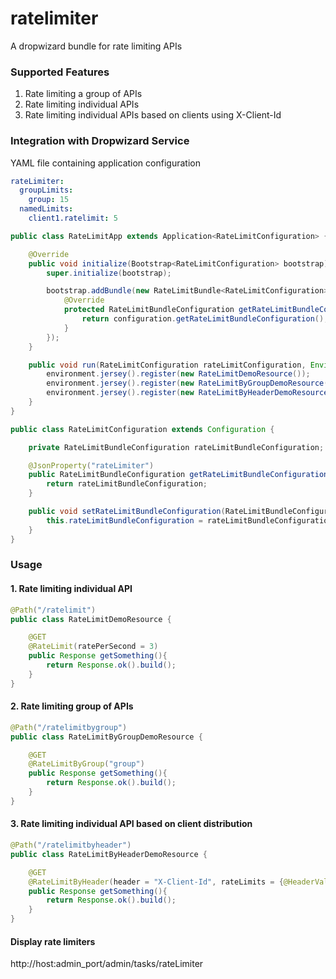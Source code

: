 # ratelimiter
A dropwizard bundle for rate limiting APIs

### Supported Features
1. Rate limiting a group of APIs
2. Rate limiting individual APIs
3. Rate limiting individual APIs based on clients using X-Client-Id

### Integration with Dropwizard Service

YAML file containing application configuration
```yaml
rateLimiter:
  groupLimits:
    group: 15
  namedLimits:
    client1.ratelimit: 5
```

```java
public class RateLimitApp extends Application<RateLimitConfiguration> {

    @Override
    public void initialize(Bootstrap<RateLimitConfiguration> bootstrap) {
        super.initialize(bootstrap);

        bootstrap.addBundle(new RateLimitBundle<RateLimitConfiguration>() {
            @Override
            protected RateLimitBundleConfiguration getRateLimitBundleConfiguration(RateLimitConfiguration configuration) {
                return configuration.getRateLimitBundleConfiguration();
            }
        });
    }

    public void run(RateLimitConfiguration rateLimitConfiguration, Environment environment) throws Exception {
        environment.jersey().register(new RateLimitDemoResource());
        environment.jersey().register(new RateLimitByGroupDemoResource());
        environment.jersey().register(new RateLimitByHeaderDemoResource());
    }
}
```

```java
public class RateLimitConfiguration extends Configuration {

    private RateLimitBundleConfiguration rateLimitBundleConfiguration;

    @JsonProperty("rateLimiter")
    public RateLimitBundleConfiguration getRateLimitBundleConfiguration() {
        return rateLimitBundleConfiguration;
    }

    public void setRateLimitBundleConfiguration(RateLimitBundleConfiguration rateLimitBundleConfiguration) {
        this.rateLimitBundleConfiguration = rateLimitBundleConfiguration;
    }
}
```

### Usage

#### 1. Rate limiting individual API

```java
@Path("/ratelimit")
public class RateLimitDemoResource {

    @GET
    @RateLimit(ratePerSecond = 3)
    public Response getSomething(){
        return Response.ok().build();
    }
}
```

#### 2. Rate limiting group of APIs

```java
@Path("/ratelimitbygroup")
public class RateLimitByGroupDemoResource {

    @GET
    @RateLimitByGroup("group")
    public Response getSomething(){
        return Response.ok().build();
    }
}
```

#### 3. Rate limiting individual API based on client distribution

```java
@Path("/ratelimitbyheader")
public class RateLimitByHeaderDemoResource {

    @GET
    @RateLimitByHeader(header = "X-Client-Id", rateLimits = {@HeaderValue(value = "client1", nameLimit = "client1.ratelimit"),@HeaderValue(value = "client2", ratePerSecond = 20)})
    public Response getSomething(){
        return Response.ok().build();
    }
}
```

#### Display rate limiters
http://host:admin_port/admin/tasks/rateLimiter
